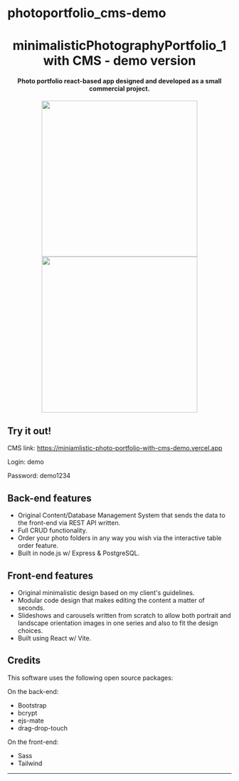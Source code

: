# photoportfolio_cms-demo

<h1 align="center">
minimalisticPhotographyPortfolio_1 with CMS - demo version
</h1>

<h4 align="center">Photo portfolio react-based app designed and developed as a small commercial project.</h4>

<p align="center"> 
  <img height="350px" src="https://github.com/szczek/minimalisticPhotographyPortfolio_1/assets/66899019/7650228c-af6c-49c8-b5a4-c1dc7e998546" />

  <img height="350px" src="https://github.com/szczek/minimalisticPhotographyPortfolio_1/assets/66899019/76c5f753-4974-4201-96af-0864777ffa28" />

</p>

## Try it out!

CMS link: https://miniamlistic-photo-portfolio-with-cms-demo.vercel.app

Login: demo

Password: demo1234

## Back-end features
* Original Content/Database Management System that sends the data to the front-end via REST API written.
* Full CRUD functionality.
* Order your photo folders in any way you wish via the interactive table order feature. 
* Built in node.js w/ Express & PostgreSQL.

## Front-end features
* Original minimalistic design based on my client's guidelines.
* Modular code design that makes editing the content a matter of seconds.
* Slideshows and carousels written from scratch to allow both portrait and landscape orientation images in one series and also to fit the design choices.
* Built using React w/ Vite.
  
## Credits
This software uses the following open source packages:

On the back-end:
- Bootstrap
- bcrypt
- ejs-mate
- drag-drop-touch

On the front-end:
- Sass
- Tailwind

---

